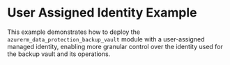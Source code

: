 # User Assigned Identity Example

This example demonstrates how to deploy the `azurerm_data_protection_backup_vault` module with a user-assigned managed identity, enabling more granular control over the identity used for the backup vault and its operations.
